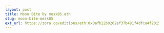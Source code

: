 ```yaml
---
layout: post
title: Moon Bite by mesk85.eth
slug: moon-bite-mesk85
ext_url: https://zora.co/editions/eth:0x0afb22b0202ef37b491f4dfca4f20152263f851a
---
```

